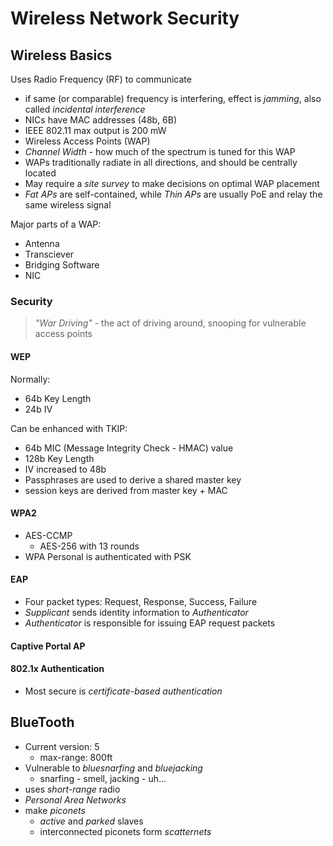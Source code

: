 Wireless Network Security
===============================

## Wireless Basics

Uses Radio Frequency (RF) to communicate

- if same (or comparable) frequency is interfering, effect is _jamming_, also called _incidental interference_
- NICs have MAC addresses (48b, 6B)
- IEEE 802.11 max output is 200 mW
- Wireless Access Points (WAP)
- _Channel Width_ - how much of the spectrum is tuned for this WAP
- WAPs traditionally radiate in all directions, and should be centrally located
- May require a _site survey_ to make decisions on optimal WAP placement
- _Fat APs_ are self-contained, while _Thin APs_ are usually PoE and relay the same wireless signal

Major parts of a WAP:

- Antenna
- Transciever
- Bridging Software
- NIC

### Security

> _"War Driving"_ - the act of driving around, snooping for vulnerable access points

#### WEP

Normally:

- 64b Key Length
- 24b IV

Can be enhanced with TKIP:

- 64b MIC (Message Integrity Check - HMAC) value
- 128b Key Length
- IV increased to 48b
- Passphrases are used to derive a shared master key
- session keys are derived from master key + MAC

#### WPA2

- AES-CCMP
  - AES-256 with 13 rounds
- WPA Personal is authenticated with PSK

#### EAP

- Four packet types: Request, Response, Success, Failure
- _Supplicant_ sends identity information to _Authenticator_
- _Authenticator_ is responsible for issuing EAP request packets

#### Captive Portal AP

#### 802.1x Authentication

- Most secure is _certificate-based authentication_

## BlueTooth

- Current version: 5
  - max-range: 800ft
- Vulnerable to _bluesnarfing_ and _bluejacking_
  - snarfing - smell, jacking - uh...
- uses _short-range_ radio
- _Personal Area Networks_
- make _piconets_
  - _active_ and _parked_ slaves
  - interconnected piconets form _scatternets_

